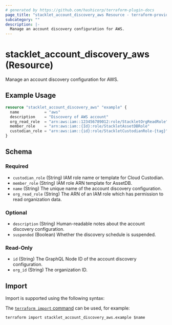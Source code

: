```yaml
---
# generated by https://github.com/hashicorp/terraform-plugin-docs
page_title: "stacklet_account_discovery_aws Resource - terraform-provider-stacklet"
subcategory: ""
description: |-
  Manage an account discovery configuration for AWS.
---
```


# stacklet_account_discovery_aws (Resource)

Manage an account discovery configuration for AWS.

## Example Usage

```terraform
resource "stacklet_account_discovery_aws" "example" {
  name           = "aws"
  description    = "Discovery of AWS account"
  org_read_role  = "arn:aws:iam::123456789012:role/StackletOrgReadRole"
  member_role    = "arn:aws:iam::{Id}:role/StackletAssetDBRole"
  custodian_role = "arn:aws:iam::{id}:role/StackletCustodianRole-{tag}"
}
```

<!-- schema generated by tfplugindocs -->
## Schema

### Required

- `custodian_role` (String) IAM role name or template for Cloud Custodian.
- `member_role` (String) IAM role ARN template for AssetDB.
- `name` (String) The unique name of the account discovery configuration.
- `org_read_role` (String) The ARN of an IAM role which has permission to read organization data.

### Optional

- `description` (String) Human-readable notes about the account discovery configuration.
- `suspended` (Boolean) Whether the discovery schedule is suspended.

### Read-Only

- `id` (String) The GraphQL Node ID of the account discovery configuration.
- `org_id` (String) The organization ID.

## Import

Import is supported using the following syntax:

The [`terraform import` command](https://developer.hashicorp.com/terraform/cli/commands/import) can be used, for example:

```shell
terraform import stacklet_account_discovery_aws.example $name
```
